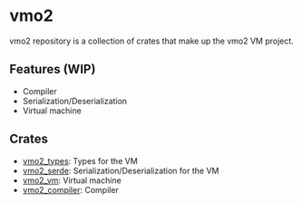 # vmo2

vmo2 repository is a collection of crates that make up the vmo2 VM project.

## Features (WIP)

- Compiler
- Serialization/Deserialization
- Virtual machine

## Crates

- [vmo2_types](./lib/vmo2_types): Types for the VM
- [vmo2_serde](./lib/vmo2_serde): Serialization/Deserialization for the VM
- [vmo2_vm](./lib/vmo2_vm): Virtual machine
- [vmo2_compiler](./lib/vmo2_compiler): Compiler
